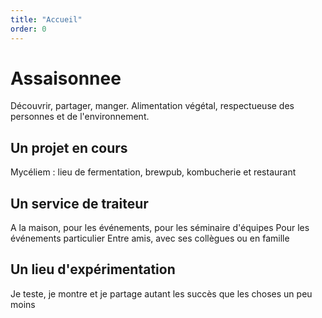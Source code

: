 ```yaml
---
title: "Accueil"
order: 0
---
```

# Assaisonnee

Découvrir, partager, manger.
Alimentation végétal, respectueuse des personnes et de l'environnement.

## Un projet en cours
Mycéliem : lieu de fermentation, brewpub, kombucherie et restaurant 

## Un service de traiteur

A la maison, pour les événements, pour les séminaire d'équipes
Pour les événements particulier
Entre amis, avec ses collègues ou en famille

## Un lieu d'expérimentation
Je teste, je montre et je partage autant les succès que les choses un peu moins 